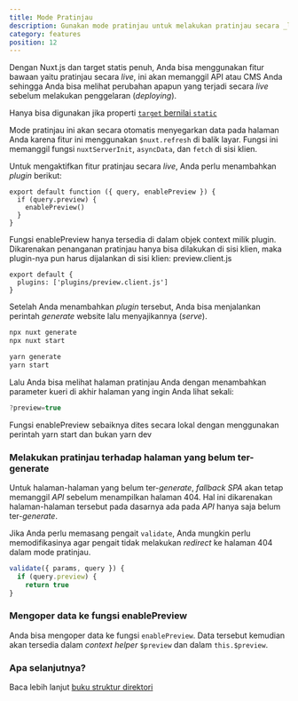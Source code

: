 ```yaml
---
title: Mode Pratinjau
description: Gunakan mode pratinjau untuk melakukan pratinjau secara _live_ website dengan target statis
category: features
position: 12
---
```


Dengan Nuxt.js dan target statis penuh, Anda bisa menggunakan fitur bawaan yaitu pratinjau secara _live_, ini akan memanggil API atau CMS Anda sehingga Anda bisa melihat perubahan apapun yang terjadi secara _live_ sebelum melakukan penggelaran (_deploying_).

<base-alert> Hanya bisa digunakan jika properti [`target` bernilai `static`](/guides/features/deployment-targets#static-hosting) </base-alert>

Mode pratinjau ini akan secara otomatis menyegarkan data pada halaman Anda karena fitur ini menggunakan `$nuxt.refresh` di balik layar. Fungsi ini memanggil fungsi `nuxtServerInit`, `asyncData`, dan `fetch` di sisi klien.

Untuk mengaktifkan fitur pratinjau secara _live_, Anda perlu menambahkan _plugin_ berikut:

```js{}[plugins/preview.client.js]
export default function ({ query, enablePreview }) {
  if (query.preview) {
    enablePreview()
  }
}
```

<base-alert>
Fungsi enablePreview hanya tersedia di dalam objek context milik plugin. Dikarenakan penanganan pratinjau hanya bisa dilakukan di sisi klien, maka plugin-nya pun harus dijalankan di sisi klien: preview.client.js
</base-alert>

```js{}[nuxt.config.js]
export default {
  plugins: ['plugins/preview.client.js']
}
```

Setelah Anda menambahkan _plugin_ tersebut, Anda bisa menjalankan perintah _generate_ website lalu menyajikannya (_serve_).

<code-group>
<code-block label="npx" active>

```bash
npx nuxt generate
npx nuxt start
```

</code-block>
<code-block label="Yarn" >

```bash
yarn generate
yarn start
```

  </code-block>
</code-group>

Lalu Anda bisa melihat halaman pratinjau Anda dengan menambahkan parameter kueri di akhir halaman yang ingin Anda lihat sekali:

```js
?preview=true
```

<base-alert>
Fungsi enablePreview sebaiknya dites secara lokal dengan menggunakan perintah yarn start dan bukan yarn dev
</base-alert>

### Melakukan pratinjau terhadap halaman yang belum ter-generate

Untuk halaman-halaman yang belum ter-_generate_, _fallback SPA_ akan tetap memanggil _API_ sebelum menampilkan halaman 404. Hal ini dikarenakan halaman-halaman tersebut pada dasarnya ada pada _API_ hanya saja belum ter-_generate_.

Jika Anda perlu memasang pengait `validate`, Anda mungkin perlu memodifikasinya agar pengait tidak melakukan _redirect_ ke halaman 404 dalam mode pratinjau.

```js
validate({ params, query }) {
  if (query.preview) {
    return true
}
```

### Mengoper data ke fungsi enablePreview

Anda bisa mengoper data ke fungsi `enablePreview`. Data tersebut kemudian akan tersedia dalam _context helper_ `$preview` dan dalam `this.$preview`.

### Apa selanjutnya?

<base-alert type="next">

Baca lebih lanjut [buku struktur direktori](/guides/directory-structure/nuxt)

</base-alert>
